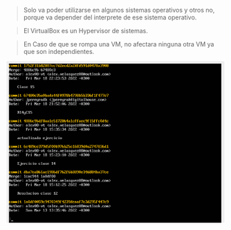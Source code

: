 >Solo va poder utilizarse en algunos sistemas operativos y otros no, porque va depender del
interprete de ese sistema operativo.


>El VirtualBox es un Hypervisor de sistemas. 

>En Caso de que se rompa una VM, no afectara ninguna otra VM ya que son independientes. 

![](comits.png)




